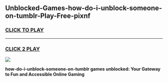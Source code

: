 
## Unblocked-Games-how-do-i-unblock-someone-on-tumblr-Play-Free-pixnf
<h3>
<a href="https://premium76.site?title=how-do-i-unblock-someone-on-tumblr&ref=10A">CLICK TO PLAY</a></h3>
<hr>

<h3>
<a href="https://premium76.site?title=how-do-i-unblock-someone-on-tumblr&ref=10A">CLICK 2 PLAY</a>
  
</h3>

<a href="https://premium76.site?title=how-do-i-unblock-someone-on-tumblr&ref=10A"><img src="https://clearcache.store/games.png"></a>


**how-do-i-unblock-someone-on-tumblr games unblocked: Your Gateway to Fun and Accessible Online Gaming**
